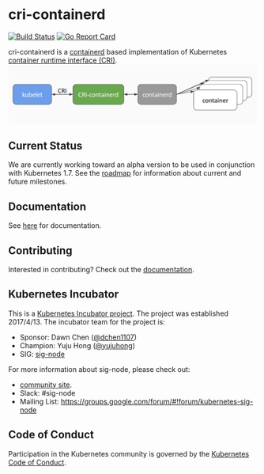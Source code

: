# cri-containerd
[![Build Status](https://api.travis-ci.org/kubernetes-incubator/cri-containerd.svg?style=flat-square)](https://travis-ci.org/kubernetes-incubator/cri-containerd)
[![Go Report Card](https://goreportcard.com/badge/github.com/kubernetes-incubator/cri-containerd?style=flat-square)](https://goreportcard.com/report/github.com/kubernetes-incubator/cri-containerd)

cri-containerd is a [containerd](https://containerd.io/) based implementation of Kubernetes [container runtime interface (CRI)](https://github.com/kubernetes/kubernetes/blob/v1.6.0/pkg/kubelet/api/v1alpha1/runtime/api.proto).
![cri-containerd](./docs/cri-containerd.png)
## Current Status
We are currently working toward an alpha version to be used in conjunction with Kubernetes 1.7. See the [roadmap](./docs/proposal.md#roadmap-and-milestones) for information about current and future milestones.
## Documentation
See [here](./docs) for documentation.
## Contributing
Interested in contributing? Check out the [documentation](./CONTRIBUTING.md).
## Kubernetes Incubator
This is a [Kubernetes Incubator project](https://github.com/kubernetes/community/blob/master/incubator.md). The project was established 2017/4/13. The incubator team for the project is:
* Sponsor: Dawn Chen ([@dchen1107](https://github.com/dchen1107))
* Champion: Yuju Hong ([@yujuhong](https://github.com/yujuhong))
* SIG: [sig-node](https://github.com/kubernetes/community/tree/master/sig-node)

For more information about sig-node, please check out:
* [community site](https://github.com/kubernetes/community/tree/master/sig-node).
* Slack: #sig-node
* Mailing List: https://groups.google.com/forum/#!forum/kubernetes-sig-node
## Code of Conduct
Participation in the Kubernetes community is governed by the
[Kubernetes Code of Conduct](./code-of-conduct.md).
